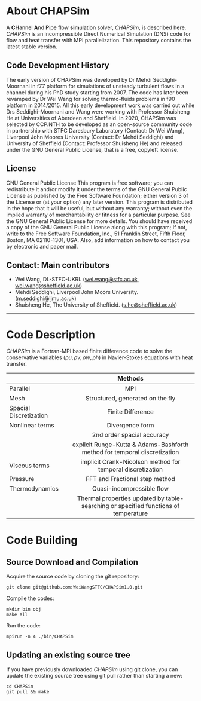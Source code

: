 # About CHAPSim 
A **CH**annel **A**nd **P**ipe flow **sim**ulation solver, *CHAPSim*, is described here. *CHAPSim* is an incompressible Direct Numerical Simulation (DNS) code for flow and heat transfer with MPI parallelization. This repository contains the latest stable version. 

## Code Development History
The early version of CHAPSim was developed by Dr Mehdi Seddighi-Moornani in f77 platform for simulations of unsteady turbulent flows in a channel during his PhD study starting from 2007. The code has later been revamped by Dr Wei Wang for solving thermo-fluids problems in f90 platform in 2014/2015. All this early development work was carried out while Drs Seddighi-Moornani and Wang were working with Professor Shuisheng He at Universities of Aberdeen and Sheffield. In 2020, CHAPSim was selected by CCP.NTH to be developed as an open-source community code in partnership with STFC Daresbury Laboratory (Contact: Dr Wei Wang), Liverpool John Moores University (Contact: Dr Mehdi Seddighi) and University of Sheffield (Contact: Professor Shuisheng He) and released under the GNU General Public License, that is a free, copyleft license.

## License
GNU General Public License
This program is free software; you can redistribute it and/or modify it under the terms of the GNU General Public License as published by the Free Software Foundation; either version 3 of the License or (at your option) any later version. This program is distributed in the hope that it will be useful, but without any warranty; without even the implied warranty of merchantability or fitness for a particular purpose. See the GNU General Public License for more details. You should have received a copy of the GNU General Public License along with this program; If not, write to the 
Free Software Foundation, Inc., 51 Franklin Street, Fifth Floor, Boston, MA  02110-1301, USA. Also, add information on how to contact you by electronic and paper mail.

## Contact: Main contributors
* Wei Wang, DL-STFC-UKRI. (wei.wang@stfc.ac.uk, wei.wang@sheffield.ac.uk)
* Mehdi Seddighi, Liverpool John Moors University. (m.seddighi@ljmu.ac.uk)
* Shuisheng He, The University of Sheffield. (s.he@sheffield.ac.uk)

---
# Code Description
*CHAPSim* is a Fortran-MPI based finite difference code to solve the conservative variables (${\rho u, \rho v, \rho w, \rho h}$) in Navier-Stokes equations with heat transfer.

|                | Methods          | 
| -------------- |:---------------:| 
| Parallel       | MPI           |
| Mesh           | Structured, generated on the fly      |
| Spacial Discretization | Finite Difference     |
| Nonlinear terms | Divergence form |
|                 | 2nd order spacial accuracy |
|                 | explicit Runge-Kutta & Adams-Bashforth method for temporal discretization|
| Viscous terms   | implicit Crank-Nicolson method for temporal discretization|
| Pressure        | FFT and Fractional step method |
| Thermodynamics  | Quasi-incompressible flow      |
|                 | Thermal properties updated by table-searching or specified functions of temperature |

# Code Building
## Source Download and Compilation
Acquire the source code by cloning the git repository:
```
git clone git@github.com:WeiWangSTFC/CHAPSim1.0.git
```
Compile the codes:
```
mkdir bin obj
make all
```
Run the code:
```
mpirun -n 4 ./bin/CHAPSim
```
## Updating an existing source tree
If you have previously downloaded *CHAPSim* using git clone, you can update the existing source tree using git pull rather than starting a new:
```
cd CHAPSim
git pull && make
```

